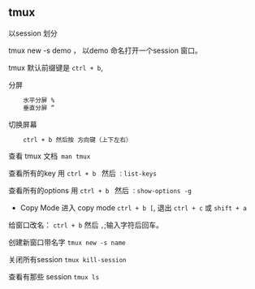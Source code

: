 ## tmux

以session 划分

tmux new -s demo ， 以demo 命名打开一个session 窗口。

tmux 默认前缀键是 `ctrl + b`,

分屏

```bash
    水平分屏 %
    垂直分屏 “
```

切换屏幕

```bash
    ctrl + b 然后按 方向键（上下左右）
```

查看 tmux 文档` man tmux`

查看所有的key 用 `ctrl + b ` 然后 `：list-keys`

查看所有的options 用 `ctrl + b ` 然后 `：show-options -g`

- Copy Mode
  进入 copy mode `ctrl + b [`, 退出 `ctrl + c` 或 `shift + a`

给窗口改名： `ctrl + b` 然后 `,`;输入字符后回车。

创建新窗口带名字 `tmux new -s name`

关闭所有session `tmux kill-session`

查看有那些 session `tmux ls`

